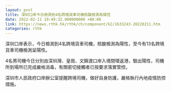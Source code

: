 ```yaml
---
layout: post
title: 深圳口岸今日檢測到4名跨境貨車司機核酸檢測為陽性
date: 2022-02-11 19:49:32.000000000 +08:00
link: https://news.rthk.hk/rthk/ch/component/k2/1633243-20220211.htm
categories: rthk
---
```


深圳口岸表示，今日檢測到4名跨境貨車司機，核酸檢測為陽性，至今有13名跨境貨車司機檢測呈陽性。

4名男司機今日分別由深圳灣、皇崗、文錦渡口岸入境閉環返港，驗出陽性，司機所到場所已完成嚴格消毒，有關密切接觸者已按要求落實管控。

深圳市人民政府口岸辦公室提醒跨境司機，做好自身防護，嚴格執行內地疫情防控措施。
